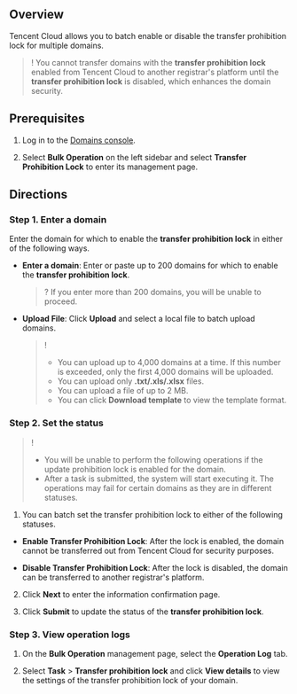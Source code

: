 ## Overview

Tencent Cloud allows you to batch enable or disable the transfer prohibition lock for multiple domains.

>!
> You cannot transfer domains with the **transfer prohibition lock** enabled from Tencent Cloud to another registrar's platform until the **transfer prohibition lock** is disabled, which enhances the domain security.
> 


## Prerequisites
1. Log in to the [Domains console](https://console.cloud.tencent.com/domain/).    

2. Select **Bulk Operation** on the left sidebar and select **Transfer Prohibition Lock** to enter its management page.


## Directions

### Step 1. Enter a domain

Enter the domain for which to enable the **transfer prohibition lock** in either of the following ways.
- **Enter a domain**: Enter or paste up to 200 domains for which to enable the **transfer prohibition lock**.
  

   >? 
   > If you enter more than 200 domains, you will be unable to proceed.
   > 

- **Upload File**: Click **Upload** and select a local file to batch upload domains.

   >! 
   > - You can upload up to 4,000 domains at a time. If this number is exceeded, only the first 4,000 domains will be uploaded.
   > - You can upload only **.txt/.xls/.xlsx** files.
   > - You can upload a file of up to 2 MB.
   > - You can click **Download template** to view the template format.


### Step 2. Set the status

>! 
> - You will be unable to perform the following operations if the update prohibition lock is enabled for the domain.
> - After a task is submitted, the system will start executing it. The operations may fail for certain domains as they are in different statuses.

1. You can batch set the transfer prohibition lock to either of the following statuses.

- **Enable Transfer Prohibition Lock**: After the lock is enabled, the domain cannot be transferred out from Tencent Cloud for security purposes.

- **Disable Transfer Prohibition Lock**: After the lock is disabled, the domain can be transferred to another registrar's platform.

2. Click **Next** to enter the information confirmation page.

3. Click **Submit** to update the status of the **transfer prohibition lock**.


### Step 3. View operation logs
1. On the **Bulk Operation** management page, select the **Operation Log** tab.

2. Select **Task** > **Transfer prohibition lock** and click **View details** to view the settings of the transfer prohibition lock of your domain.
